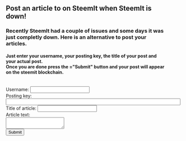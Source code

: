  
<html>
<head><title>Alternative posting page when SteemIt is down</title></head>
<body>
<h2>Post an article to on SteemIt when SteemIt is down!</h2>
<h3>Recently SteemIt had a couple of issues and some days it was just completly down. Here is an alternative to post your articles.</h3>
<h4>Just enter your username, your posting key, the title of your post and your actual post.<br>
Once you are done press the ="Submit" button and your post will appear on the steemit blockchain.</h4>
<br>
Username: <input id="username" type="text"><br/>
Posting key: <input id="postingKey" type="password" size="65"><br/>
Title of article: <input id="title" type="text"><br/>
Article text:<br/>
<textarea id="article"></textarea><br/>
<input type="submit" value="Submit">
</body>
</html>

<script src="https://cdn.steemjs.com/lib/latest/steem.min.js"></script>

<script language="JavaScript">
function postArticle()
{
  steem.broadcast.comment(
    document.getElementById('postingKey').value, // posting wif
    '', // author, leave blank for new post
    'steemtest', // first tag
    document.getElementById('username').value, // username
    'name-of-my-test-article-post', // permlink
    document.getElementById('title').value, // Title
    document.getElementById('article').value, // Body of post
    // json metadata (additional tags, app name, etc)
    { tags: ['secondtag'], app: 'steemjs-test!' },
    function (err, result) {
      if (err)
        alert('Failure! ' + err);
      else
        alert('Success!');
    }
  );
}
</script>
